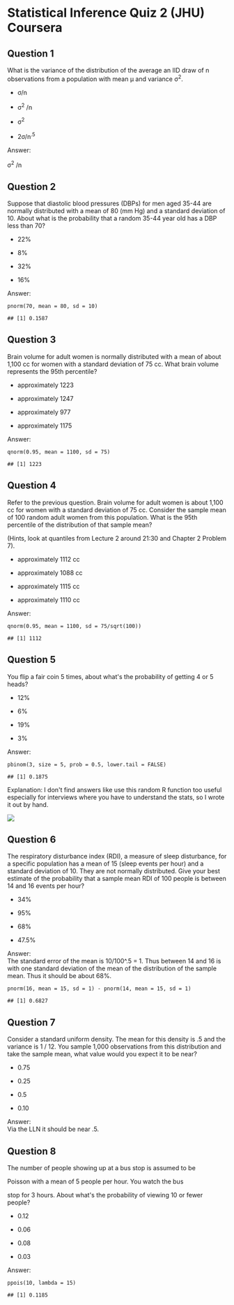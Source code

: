 # Statistical Inference Quiz 2 (JHU) Coursera

Question 1
----------
What is the variance of the distribution of the average an IID draw of n observations from a population with mean μ and variance σ<sup>2</sup>.

* σ/n

* σ<sup>2</sup> /n 

* σ<sup>2</sup>

* 2σ/n<sup>.5</sup>

Answer: </br>

σ<sup>2</sup> /n 

Question 2
----------
Suppose that diastolic blood pressures (DBPs) for men aged 35-44 are normally distributed with a mean of 80 (mm Hg) and a standard deviation of 10. About what is the probability that a random 35-44 year old has a DBP less than 70?

* 22%

* 8%

* 32%

* 16%

Answer: </br>

```{r}
pnorm(70, mean = 80, sd = 10)
```

```{r}
## [1] 0.1587
```

Question 3
----------
Brain volume for adult women is normally distributed with a mean of about 1,100 cc for women with a standard deviation of 75 cc. What brain volume represents the 95th percentile?

* approximately 1223

* approximately 1247

* approximately 977

* approximately 1175

Answer: </br>
```{r}
qnorm(0.95, mean = 1100, sd = 75)
```

```{r}
## [1] 1223
```
Question 4
----------
Refer to the previous question. Brain volume for adult women is about 1,100 cc for women with a standard deviation of 75 cc. Consider the sample mean of 100 random adult women from this population. What is the 95th percentile of the distribution of that sample mean?

(Hints, look at quantiles from Lecture 2 around 21:30 and Chapter 2 Problem 7).

* approximately 1112 cc

* approximately 1088 cc

* approximately 1115 cc

* approximately 1110 cc

Answer: </br>

```{r}
qnorm(0.95, mean = 1100, sd = 75/sqrt(100))
```

```{r}
## [1] 1112
```

Question 5
----------
You flip a fair coin 5 times, about what's the probability of getting 4 or 5 heads?

* 12%

* 6%

* 19%

* 3%

Answer: </br>

```{r}
pbinom(3, size = 5, prob = 0.5, lower.tail = FALSE)
```

```{r}
## [1] 0.1875
```

Explanation: I don't find answers like use this random R function too useful especially for interviews where you have to understand the stats, so I wrote it out by hand. 

![](https://github.com/mGalarnyk/datasciencecoursera/blob/master/6_%20Statistical_Inference/data/quizImages/quiz2coinFlipsExplanation.jpg)

Question 6
----------
The respiratory disturbance index (RDI), a measure of sleep disturbance, for a specific population has a mean of 15 (sleep events per hour) and a standard deviation of 10. They are not normally distributed. Give your best estimate of the probability that a sample mean RDI of 100 people is between 14 and 16 events per hour?

* 34%

* 95%

* 68%

* 47.5%

Answer: </br>
The standard error of the mean is 10/100^.5 = 1. Thus between 14 and 16 is with one standard deviation of the mean of the distribution of the sample mean. Thus it should be about 68%.

```{r}
pnorm(16, mean = 15, sd = 1) - pnorm(14, mean = 15, sd = 1)
```

```{r}
## [1] 0.6827
```

Question 7
----------
Consider a standard uniform density. The mean for this density is .5 and the variance is 1 / 12. You sample 1,000 observations from this distribution and take the sample mean, what value would you expect it to be near?

* 0.75

* 0.25

* 0.5

* 0.10

Answer: </br>
Via the LLN it should be near .5.

Question 8
----------
The number of people showing up at a bus stop is assumed to be

Poisson with a mean of 5 people per hour. You watch the bus

stop for 3 hours. About what's the probability of viewing 10 or fewer people?

* 0.12

* 0.06

* 0.08

* 0.03

Answer: </br>

```{r}
ppois(10, lambda = 15)
```

```{r}
## [1] 0.1185
```
